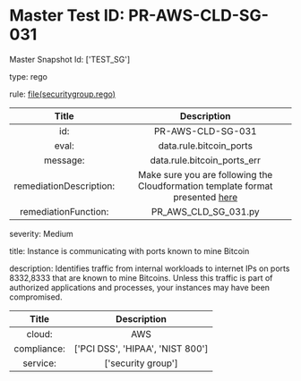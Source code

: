 



# Master Test ID: PR-AWS-CLD-SG-031


Master Snapshot Id: ['TEST_SG']

type: rego

rule: [file(securitygroup.rego)]  
  
  
  
  

|Title|Description|
| :---: | :---: |
|id: |PR-AWS-CLD-SG-031|
|eval: |data.rule.bitcoin_ports|
|message: |data.rule.bitcoin_ports_err|
|remediationDescription: |Make sure you are following the Cloudformation template format presented <a href='https://docs.aws.amazon.com/AWSCloudFormation/latest/UserGuide/aws-properties-ec2-security-group.html' target='_blank'>here</a>|
|remediationFunction: |PR_AWS_CLD_SG_031.py|


severity: Medium

title: Instance is communicating with ports known to mine Bitcoin

description: Identifies traffic from internal workloads to internet IPs on ports 8332,8333 that are known to mine Bitcoins. Unless this traffic is part of authorized applications and processes, your instances may have been compromised.  
  
  

|Title|Description|
| :---: | :---: |
|cloud: |AWS|
|compliance: |['PCI DSS', 'HIPAA', 'NIST 800']|
|service: |['security group']|



[file(securitygroup.rego)]: https://github.com/prancer-io/prancer-compliance-test/tree/master/aws/cloud/securitygroup.rego
